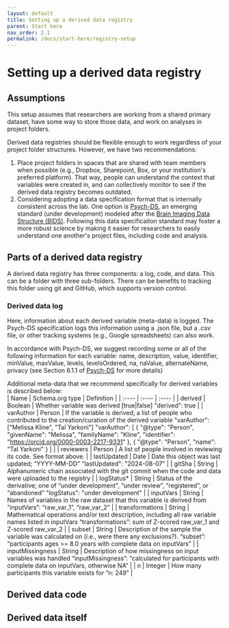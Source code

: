 ```yaml
---
layout: default
title: Setting up a derived data registry
parent: Start here 
nav_order: 2.1
permalink: /docs/start-here/registry-setup
---
```


# Setting up a derived data registry

## Assumptions
This setup assumes that researchers are working from a shared primary dataset, have some way to store those data, and work on analyses in project folders. 

Derived data registries should be flexible enough to work regardless of your project folder structures. However, we have two recommendations: 
1. Place project folders in spaces that are shared with team members when possible (e.g., Dropbox, Sharepoint, Box, or your institution's preferred platform). That way, people can understand the context that variables were created in, and can collectively monitor to see if the derived data registry becomes outdated.  
2. Considering adopting a data specification format that is internally consistent across the lab. One option is [Psych-DS](https://docs.google.com/document/d/1u8o5jnWk0Iqp_J06PTu5NjBfVsdoPbBhstht6W0fFp0/edit), an emerging standard (under development) modeled after the [Brain Imaging Data Structure (BIDS)](bids.neuroimaging.io/). Following this data specificaiton standard may foster a more robust science by making it easier for researchers to easily understand one another's project files, including code and analysis.  

## Parts of a derived data registry 
A derived data registry has three components: a log, code, and data. This can be a folder with three sub-folders. There can be benefits to tracking this folder using git and GitHub, which supports version control. 

### Derived data log
Here, information about each derived variable (meta-data) is logged. The Psych-DS specification logs this information using a .json file, but a .csv file, or other tracking systems (e.g., Google spreadsheets) can also work. 

In accordance with Psych-DS, we suggest recording some or all of the following information for each variable: name, description, value, identifier, minValue, maxValue, levels, levelsOrdered, na, naValue, alternateName, privacy (see Section 6.1.1 of [Psych-DS](https://docs.google.com/document/d/1u8o5jnWk0Iqp\_J06PTu5NjBfVsdoPbBhstht6W0fFp0/edit) for more details)

Additional meta-data that we recommend specifically for derived variables is described below:  
| Name | Schema.org type | Definition |
| :---- | :---- | :---- |
| derived | Boolean | Whether variable was derived \[true|false\] "derived": true |
| varAuthor | Person | If the variable is derived, a list of people who contributed to the creation/curation of the derived variable "varAuthor": \["Melissa Kline", "Tal Yarkoni"\] "varAuthor": \[   {     "@type": "Person",     "givenName": "Melissa",      "familyName": "Kline",     "identifier": "https://orcid.org/0000-0003-2217-9331"   },   {     "@type": "Person",     "name": "Tal Yarkoni"   } \] |
| reviewers | Person | A list of people involved in reviewing its code. See format above. |
| lastUpdated | Date | Date this object was last updated; “YYYY-MM-DD”  "lastUpdated": "2024-08-07" |
| gitSha | String | Alphanumeric chain associated with the git commit when the code and data were uploaded to the registry |
| logStatus\* | String | Status of the derivative; one of “under development”, “under review”, “registered”, or “abandoned” "logStatus": "under development" |
| inputVars | String | Names of variables in the raw dataset that this variable is derived from “inputVars”: “raw\_var\_1”, “raw\_var\_2” |
| transformations | String | Mathematical operations and/or text description, including all raw variable names listed in inputVars “transformations”: sum of Z-scored raw\_var\_1 and Z-scored raw\_var\_2 |
| subset | String | Description of the sample the variable was calculated on (i.e., were there any exclusions?).  “subset”: “participants ages \>= 8.0 years with complete data on inputVars”  |
| inputMissingness | String | Description of how missingness on input variables was handled “inputMissingness”: “calculated for participants with complete data on inputVars, otherwise NA” |
| n | Integer | How many participants this variable exists for “n: 249” |

## Derived data code


## Derived data itself
